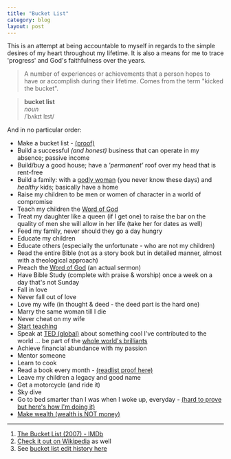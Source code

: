 ```yaml
---
title: "Bucket List"
category: blog
layout: post
---
```


This is an attempt at being accountable to myself in regards to the simple
desires of my heart throughout my lifetime. It is also a means for me to
trace 'progress' and God's faithfulness over the years.

> A number of experiences or achievements that a person hopes to have or
> accomplish during their lifetime. Comes from the term "kicked the bucket".

> **bucket list**  
> _noun_  
> /ˈbʌkɪt lɪst/

And in no particular order:

* Make a bucket list - [(proof)][1]
* Build a successful _(and honest)_ business that can operate in my absence; passive income
* Build/buy a good house; have a _'permanent'_ roof over my head that is rent-free
* Build a family: with a [godly woman][2] (you never know these days) and _healthy_ kids; basically have a home
* Raise my children to be men or women of character in a world of compromise
* Teach my children the [Word of God][4]
* Treat my daughter like a queen (if I get one) to raise the bar on the quality of men she will allow in her life (take her for dates as well)
* Feed my family, never should they go a day hungry
* Educate my children
* Educate others (especially the unfortunate - who are not my children)
* Read the entire Bible (not as a story book but in detailed manner, almost with a theological approach)
* Preach the [Word of God][4] (an actual sermon)
* Have Bible Study (complete with praise & worship) once a week on a day that's not Sunday
* Fall in love
* Never fall out of love
* Love my wife (in thought & deed - the deed part is the hard one)
* Marry the same woman till I die
* Never cheat on my wife
* [Start teaching][11]
* Speak at [TED (global)][7] about something cool I've contributed to the world ... be part of the [whole world's brilliants][9]
* Achieve financial abundance with my passion
* Mentor someone
* Learn to cook
* Read a book every month - [(readlist proof here)][12]
* Leave my children a legacy and good name
* Get a motorcycle (and ride it)
* Sky dive
* Go to bed smarter than I was when I woke up, everyday - [(hard to prove but here's how I'm doing it)][3]
* [Make wealth (wealth is NOT money)][10]

---

1. [The Bucket List (2007) - IMDb][5]
2. [Check it out on Wikipedia][6] as well
3. See [bucket list edit history here][8]

[1]: /blog/2013/08/my-bucket-list/
[2]: http://bible.us/111/pro.31.10-31.niv
[3]: /articles/2013/08/how-to-get-smarter/
[4]: https://www.bible.com/bible/111/gen.1.niv
[5]: http://www.imdb.com/title/tt0825232/
[6]: http://en.wikipedia.org/wiki/The_Bucket_List
[7]: http://www.ted.com/
[8]: https://github.com/itsmrwave/kingori.co/commits/master/content/articles/1.2013/5.08/6.my-bucket-list/article.yml
[9]: /articles/2013/04/the-worlds-brilliants/
[10]: /articles/2013/04/making-wealth/
[11]: /articles/2013/06/start-teaching/
[12]: /blog/2013/10/readlist/
